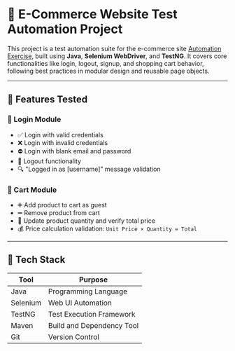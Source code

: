 # 🧪 E-Commerce Website Test Automation Project

This project is a test automation suite for the e-commerce site [Automation Exercise](https://automationexercise.com), built using **Java**, **Selenium WebDriver**, and **TestNG**. It covers core functionalities like login, logout, signup, and shopping cart behavior, following best practices in modular design and reusable page objects.

---

## 🚀 Features Tested

### 🔐 Login Module
- ✅ Login with valid credentials  
- ❌ Login with invalid credentials  
- ⛔ Login with blank email and password  
- 🔁 Logout functionality  
- 🔍 "Logged in as [username]" message validation

### 🛒 Cart Module
- ➕ Add product to cart as guest  
- ➖ Remove product from cart  
- 🔄 Update product quantity and verify total price  
- 💰 Price calculation validation: `Unit Price × Quantity = Total`

---

## 🔧 Tech Stack

| Tool        | Purpose                     |
|-------------|-----------------------------|
| Java        | Programming Language        |
| Selenium    | Web UI Automation           |
| TestNG      | Test Execution Framework    |
| Maven       | Build and Dependency Tool   |
| Git         | Version Control             |
